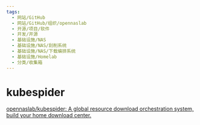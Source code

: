 ```yaml
---
tags:
  - 网站/GitHub
  - 网站/GitHub/组织/opennaslab
  - 开源/项目/软件
  - 开发/开源
  - 基础设施/NAS
  - 基础设施/NAS/刮削系统
  - 基础设施/NAS/下载编排系统
  - 基础设施/Homelab
  - 分类/收集箱
---
```

# kubespider

[opennaslab/kubespider: A global resource download orchestration system, build your home download center.](https://github.com/opennaslab/kubespider)